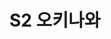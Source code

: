---
lastmod: 2021-11-12
title: S2 오키나와
weight: 
type: page
components: 
  - "https://r2.ccwps.org/resize/comfortwomen-02.JPG"
description: "R3-Series 2 오키나와"
---